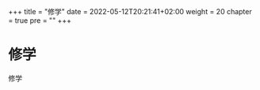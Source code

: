 +++
title = "修学"
date = 2022-05-12T20:21:41+02:00
weight = 20
chapter = true
pre = "<b></b>"
+++


# 修学

修学